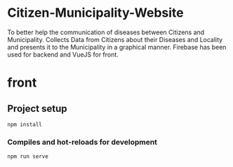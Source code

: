 # Citizen-Municipality-Website
To better help the communication of diseases between Citizens and Municipality.
Collects Data from Citizens about their Diseases and Locality and presents it to the Municipality in a graphical manner.
Firebase has been used for backend and VueJS for front.

# front

## Project setup
```
npm install
```

### Compiles and hot-reloads for development
```
npm run serve
```
